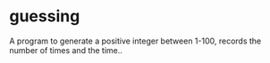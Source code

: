 guessing
========

A program to generate a positive integer between 1-100, records the number of times and the time..
